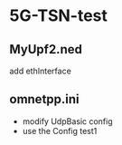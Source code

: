# 5G-TSN-test
## MyUpf2.ned
add ethInterface
## omnetpp.ini
- modify UdpBasic config
- use the Config test1
